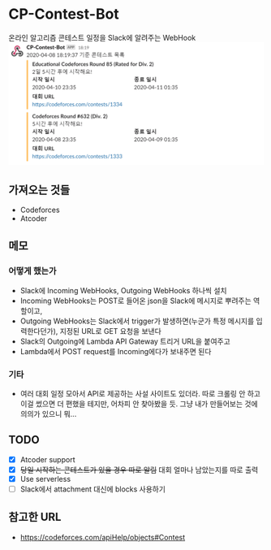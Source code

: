 # CP-Contest-Bot  
온라인 알고리즘 콘테스트 일정을 Slack에 알려주는 WebHook  
![screenshot](screenshot.png)  

## 가져오는 것들  
- Codeforces  
- Atcoder  

## 메모  
### 어떻게 했는가  
- Slack에 Incoming WebHooks, Outgoing WebHooks 하나씩 설치  
- Incoming WebHooks는 POST로 들어온 json을 Slack에 메시지로 뿌려주는 역할이고,  
- Outgoing WebHooks는 Slack에서 trigger가 발생하면(누군가 특정 메시지를 입력한다던가), 지정된 URL로 GET 요청을 보낸다  
- Slack의 Outgoing에 Lambda API Gateway 트리거 URL을 붙여주고  
- Lambda에서 POST request를 Incoming에다가 보내주면 된다  

### 기타
- 여러 대회 일정 모아서 API로 제공하는 사설 사이트도 있더라. 따로 크롤링 안 하고 이걸 썼으면 더 편했을 테지만, 어차피 안 찾아봤을 듯. 그냥 내가 만들어보는 것에 의의가 있으니 뭐...

## TODO
- [x] Atcoder support
- [x] ~~당일 시작하는 콘테스트가 있을 경우 따로 알림~~ 대회 얼마나 남았는지를 따로 출력
- [x] Use serverless
- [ ] Slack에서 attachment 대신에 blocks 사용하기 

## 참고한 URL
- https://codeforces.com/apiHelp/objects#Contest